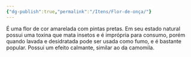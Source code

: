 ```yaml
---
{"dg-publish":true,"permalink":"/Itens/Flor-de-onça/"}
---
```


É uma flor de cor amarelada com pintas pretas. Em seu estado natural possui uma toxina que mata insetos e é imprópria para consumo, porém quando lavada e desidratada pode ser usada como fumo, e é bastante popular. Possui um efeito calmante, similar ao da camomila. 